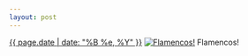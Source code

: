 ```yaml
---
layout: post
---
```


<p>
  <time><a href="/152">{{ page.date | date: "%B %e, %Y" }}</a></time>
  <a href="/152"><img src="{{ site.assets_url }}/152-640.jpg" srcset="{{ site.assets_url }}/152-1280.jpg 1280w, {{ site.assets_url }}/152-960.jpg 960w, {{ site.assets_url }}/152-640.jpg 640w, {{ site.assets_url }}/152-320.jpg 320w" sizes="(min-width: 700px) 50vw, calc(100vw - 2rem)" alt="Flamencos!" /></a>
  <span>Flamencos!</span>
</p>
